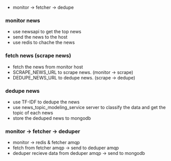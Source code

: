 - monitor -> fetcher -> dedupe

### monitor news
- use newsapi to get the top news
- send the news to the host
- use redis to chache the news 

### fetch news (scrape news)
- fetch the news from monitor host
- SCRAPE_NEWS_URL to scrape news. (monitor -> scrape)
- DEDUPE_NEWS_URL to dedupe news. (scrape -> dedupe)

### dedupe news
- use TF-IDF to dedupe the news
- use news_topic_modeling_service server to classify the data and get the topic of each news
- store the deduped news to mongodb 

### monitor -> fetcher -> deduper
- monitor -> redis & fetcher amqp
- fetch from fetcher amqp -> send to deduper amqp
- deduper recieve data from deduper amqp -> send to mongodb